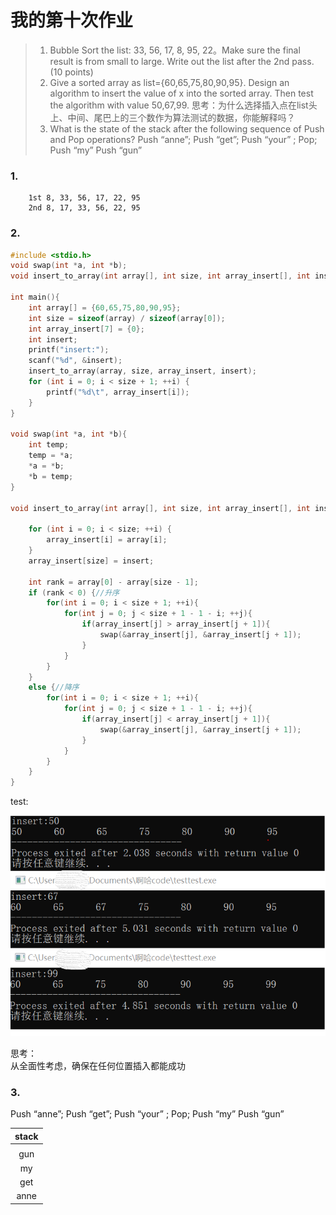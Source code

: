 # **我的第十次作业**

>1. Bubble Sort the list: 33, 56, 17, 8, 95, 22。Make sure the final result is
from small to large.
Write out the list after the 2nd pass. (10 points)
>2. Give a sorted array as list={60,65,75,80,90,95}. Design an algorithm to
insert the value of x into the sorted array. Then test the algorithm with
value 50,67,99.
思考：为什么选择插入点在list头上、中间、尾巴上的三个数作为算法测试的数据，你能解释吗？
>3. What is the state of the stack after the following sequence of Push and
Pop operations?
Push “anne”; Push “get”; Push “your” ; Pop; Push “my” Push “gun” 

### 1. 
        1st 8, 33, 56, 17, 22, 95
        2nd 8, 17, 33, 56, 22, 95


### 2. 
```c
#include <stdio.h>
void swap(int *a, int *b);
void insert_to_array(int array[], int size, int array_insert[], int insert);

int main(){
	int array[] = {60,65,75,80,90,95};
	int size = sizeof(array) / sizeof(array[0]);
	int array_insert[7] = {0};
	int insert;
	printf("insert:");
	scanf("%d", &insert);
	insert_to_array(array, size, array_insert, insert);
	for (int i = 0; i < size + 1; ++i) {
		printf("%d\t", array_insert[i]);
	}
}

void swap(int *a, int *b){
	int temp;
	temp = *a;
	*a = *b;
	*b = temp;
}

void insert_to_array(int array[], int size, int array_insert[], int insert) {
	
	for (int i = 0; i < size; ++i) {
		array_insert[i] = array[i];
	}
	array_insert[size] = insert;

	int rank = array[0] - array[size - 1];
	if (rank < 0) {//升序
		for(int i = 0; i < size + 1; ++i){
			for(int j = 0; j < size + 1 - 1 - i; ++j){
				if(array_insert[j] > array_insert[j + 1]){
					swap(&array_insert[j], &array_insert[j + 1]);
				}
			}
		}
	}
	else {//降序
		for(int i = 0; i < size + 1; ++i){
			for(int j = 0; j < size + 1 - 1 - i; ++j){
				if(array_insert[j] < array_insert[j + 1]){
					swap(&array_insert[j], &array_insert[j + 1]);
				}
			}
		}
	}
}
```

test:

![](images\hw10-2.png)

思考：  
从全面性考虑，确保在任何位置插入都能成功

### 3. 
Push “anne”; Push “get”; Push “your” ; Pop; Push “my” Push “gun” 

| stack |
| :---: |
|       |
|  gun  |
|  my   |
|  get  |
| anne  |



